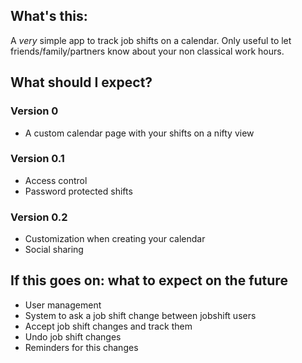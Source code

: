 ## What's this:

A *very* simple app to track job shifts on a calendar. Only useful to let friends/family/partners know about your non classical work hours.

## What should I expect?

### Version 0

* A custom calendar page with your shifts on a nifty view

### Version 0.1

* Access control
* Password protected shifts

### Version 0.2

* Customization when creating your calendar
* Social sharing

## If this goes on: what to expect on the future

* User management
* System to ask a job shift change between jobshift users
* Accept job shift changes and track them
* Undo job shift changes
* Reminders for this changes

